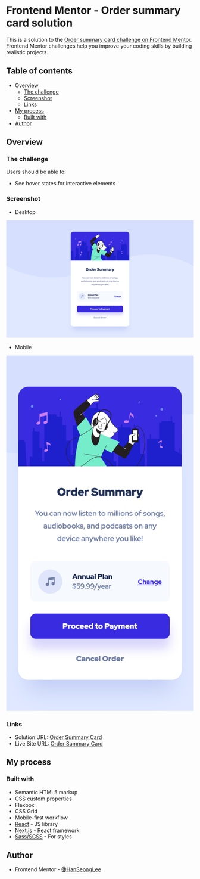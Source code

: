 # Frontend Mentor - Order summary card solution

This is a solution to the [Order summary card challenge on Frontend Mentor](https://www.frontendmentor.io/challenges/order-summary-component-QlPmajDUj). Frontend Mentor challenges help you improve your coding skills by building realistic projects.

## Table of contents

- [Overview](#overview)
  - [The challenge](#the-challenge)
  - [Screenshot](#screenshot)
  - [Links](#links)
- [My process](#my-process)
  - [Built with](#built-with)
- [Author](#author)

## Overview

### The challenge

Users should be able to:

- See hover states for interactive elements

### Screenshot
* Desktop

![Desktop](./screenshots/desktop.png)

* Mobile

![Mobile](./screenshots/mobile.png)

### Links

- Solution URL: [Order Summary Card](https://www.frontendmentor.io/solutions/order-summary-card-UXxFyH-14)
- Live Site URL: [Order Summary Card](https://order-summary-component-hanseonglee.vercel.app)

## My process

### Built with

- Semantic HTML5 markup
- CSS custom properties
- Flexbox
- CSS Grid
- Mobile-first workflow
- [React](https://reactjs.org/) - JS library
- [Next.js](https://nextjs.org/) - React framework
- [Sass/SCSS](https://sass-lang.com/) - For styles

## Author

- Frontend Mentor - [@HanSeongLee](https://www.frontendmentor.io/profile/HanSeongLee)
